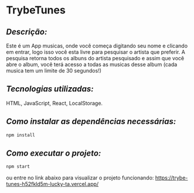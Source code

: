 # TrybeTunes

## _Descrição:_
  Este é um App musicas, onde você começa digitando seu nome e clicando em entrar,
  logo isso você esta livre para pesquisar o artista que preferir.
   A pesquisa retorna todos os albuns do artista pesquisado e assim que você
   abre o album, você terá acesso a todas as musicas desse album (cada musica tem um limite de 30 segundos!)

## _Tecnologias utilizadas:_
  HTML, JavaScript, React, LocalStorage.

## _Como instalar as dependências necessárias:_
```sh
npm install
```

## _Como executar o projeto:_
```sh
npm start
```
ou entre no link abaixo para visualizar o projeto funcionando:
https://trybe-tunes-h52fkld5m-lucky-ta.vercel.app/
